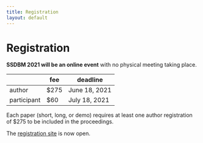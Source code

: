 ```yaml
---
title: Registration
layout: default
---
```



# Registration

<b>SSDBM 2021 will be an online event</b> with no physical meeting taking place.


|             | fee   | deadline      |
|-------------|-------|---------------|
| author      | $275  | June 18, 2021 |
| participant | $60   | July 18, 2021 |

Each paper (short, long, or demo) requires at least one author registration of $275 to be included in the proceedings.

The [registration site](https://secure.touchnet.com/C20235_ustores/web/store_main.jsp?STOREID=191) is now open.







<!-- - Authors must register by June 8, 2020.

- SSDBM 2020 requires one registration per accepted paper; otherwise it will not be included in the proceedings. Please specify the submission ID while registering.

- If you are the co-author of more than one paper, you only need to register once. -->

<!--
- Regular or Student Registration includes access to the 3-day conference, including lunch and coffee breaks, social dinner, and reception.

- In order to qualify for student rates, a letter from the advisor confirming student status must be sent via e-mail to the organizers (ssdbm2020@easychair.org).

- Conference registrants may purchase additional tickets for the social event during the online registration process.
-->
